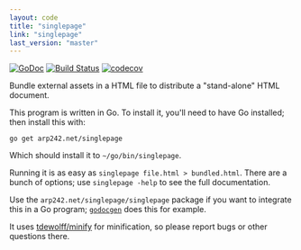 ```yaml
---
layout: code
title: "singlepage"
link: "singlepage"
last_version: "master"
---
```


[![GoDoc](https://godoc.org/arp242.net/singlepage?status.svg)](https://godoc.org/arp242.net/singlepage)
[![Build Status](https://travis-ci.org/Carpetsmoker/singlepage.svg?branch=master)](https://travis-ci.org/Carpetsmoker/singlepage)
[![codecov](https://codecov.io/gh/Carpetsmoker/singlepage/branch/master/graph/badge.svg)](https://codecov.io/gh/Carpetsmoker/singlepage)

Bundle external assets in a HTML file to distribute a "stand-alone" HTML
document.

This program is written in Go. To install it, you'll need to have Go installed;
then install this with:

	go get arp242.net/singlepage

Which should install it to `~/go/bin/singlepage`.

Running it is as easy as `singlepage file.html > bundled.html`. There are a
bunch of options; use `singlepage -help` to see the full documentation.

Use the `arp242.net/singlepage/singlepage` package if you want to integrate this
in a Go program; [`godocgen`](https://github.com/Teamwork/godocgen) does this
for example.

It uses [tdewolff/minify](https://github.com/tdewolff/minify) for minification,
so please report bugs or other questions there.
